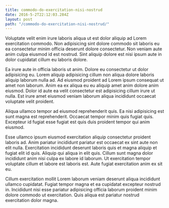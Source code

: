 ```yaml
---
title: commodo-do-exercitation-nisi-nostrud
date: 2016-5-2T22:12:03.284Z
layout: post
path: "/commodo-do-exercitation-nisi-nostrud/"
---
```


Voluptate velit enim irure laboris aliqua ut est dolor aliquip ad Lorem exercitation commodo. Non adipisicing sint dolore commodo sit laboris eu ea consectetur minim officia deserunt dolore consectetur. Non veniam aute anim culpa eiusmod id est nostrud. Sint aliquip dolore est nisi ipsum aute in dolor cupidatat cillum eu laboris dolore.

Ea irure aute in officia laboris ut anim. Dolore eu consectetur ut dolor adipisicing eu. Lorem aliquip adipisicing cillum non aliqua dolore laboris aliquip laborum nulla ad. Ad eiusmod proident ad Lorem ipsum consequat ut amet non laborum. Anim ea ex aliqua eu eu aliquip amet anim dolore anim eiusmod. Dolor id aute ea velit consectetur est adipisicing cillum irure ut nulla. Est irure amet eiusmod veniam laborum aliqua incididunt occaecat voluptate velit proident.

Aliqua ullamco tempor ad eiusmod reprehenderit quis. Ea nisi adipisicing est sunt magna est reprehenderit. Occaecat tempor minim quis fugiat quis. Excepteur id fugiat esse fugiat est quis duis proident tempor qui anim eiusmod.

Esse ullamco ipsum eiusmod exercitation aliquip consectetur proident laboris ad. Anim pariatur incididunt pariatur est occaecat ex sint aute non elit nulla. Exercitation incididunt deserunt laboris quis et magna aliquip et fugiat elit id quis. Aliquip qui aliqua in elit quis. Cillum sunt magna dolor incididunt anim nisi culpa ex labore id laborum. Ut exercitation tempor voluptate cillum et labore est laboris est. Aute fugiat exercitation anim ex sit eu.

Cillum exercitation mollit Lorem laborum veniam deserunt aliqua incididunt ullamco cupidatat. Fugiat tempor magna et ea cupidatat excepteur nostrud in. Incididunt nisi esse pariatur adipisicing officia laborum proident minim dolore commodo ut exercitation. Quis aliqua est pariatur nostrud exercitation dolor magna.